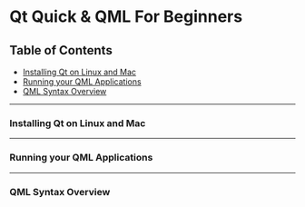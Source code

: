 # Qt Quick & QML For Beginners
## Table of Contents
- [Installing Qt on Linux and Mac](#installing-qt-on-linux-and-mac)
- [Running your QML Applications](#running-your-qml-applications)
- [QML Syntax Overview](#qml-syntax-overview)

---

### Installing Qt on Linux and Mac

---

### Running your QML Applications

---

### QML Syntax Overview